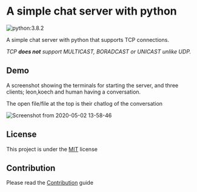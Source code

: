 # A simple chat server with python

![python:3.8.2](https://img.shields.io/badge/python-3.8.2-blue)

A simple chat server with python that supports TCP connections.

*TCP **does not** support MULTICAST, BORADCAST or UNICAST unlike UDP.*

## Demo

A screenshot showing the terminals for starting the server, and three clients; leon,koech and human having a conversation.

The open file/file at the top is their chatlog of the conversation

![Screenshot from 2020-05-02 13-58-46](https://user-images.githubusercontent.com/39020723/80862421-a2e5ef00-8c7d-11ea-98be-7be41fb7b8b0.png)

## License

This project is under the [MIT](#) license

## Contribution

Please read the [Contribution](#) guide
